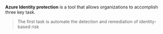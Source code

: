 **Azure Identity protection** is a tool that allows organizations to accomplish three key task. 

> The first task is automate the detection and remediation of identity-based risk

> 
